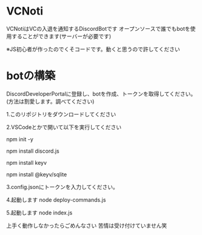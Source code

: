 # VCNoti

VCNotiはVCの入退を通知するDiscordBotです
オープンソースで誰でもbotを使用することができます(サーバーが必要です)

※JS初心者が作ったのでくそコードです。動くと思うので許してください

# botの構築

DiscordDeveloperPortalに登録し、botを作成、トークンを取得してください。(方法は割愛します。調べてください)

1.このリポジトリをダウンロードしてください

2.VSCodeとかで開いて以下を実行してください

npm init -y

npm install discord.js

npm install keyv

npm install @keyv/sqlite

3.config.jsonにトークンを入力してください。

4.起動します
node deploy-commands.js

5.起動します
node index.js

上手く動作しなかったらごめんなさい
苦情は受け付けていません笑
